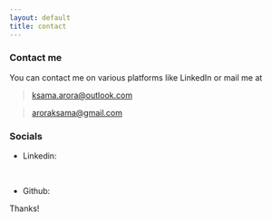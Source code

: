 ```yaml
---
layout: default
title: contact
---
```

### Contact me

You can contact me on various platforms like LinkedIn or mail me at 

>  <a href = "mailto:ksama.arora@outlook.com" target="_blank" rel="noopener"> ksama.arora@outlook.com </a>

> <a href = "mailto:aroraksama@gmail.com" target="_blank" rel="noopener"> aroraksama@gmail.com </a>

<!-- or
 <a href = "mailto:arorarachit@protonmail.com" target="_blank" rel="noopener"> arorarachit@protonmail.com </a> -->

### Socials
<!-- Add font awesome icons -->
<!-- * Twitter: <a href="#" class="fa fa-twitter" href = "https://twitter.com/cyz1gy" target="_blank" rel="noopener" ></a> &nbsp; 
<br> -->

* Linkedin:<a href="#" class="fa fa-linkedin" href = "https://www.linkedin.com/in/ksamaarora/" target="_blank" rel="noopener" ></a> &nbsp; 
<br>

* Github: <a href="#" class="fa fa-github" href = "https://github.com/ksamaarora" target="_blank" rel="noopener" ></a> &nbsp; 



<!-- Add icon library -->
<link rel="stylesheet" href="https://cdnjs.cloudflare.com/ajax/libs/font-awesome/4.7.0/css/font-awesome.min.css">


<!-- ### Identity
You can verify me on <a href="https://keybase.io/rachitaroraa" target="_blank" rel="noopener">Keybase</a>  -->


Thanks!